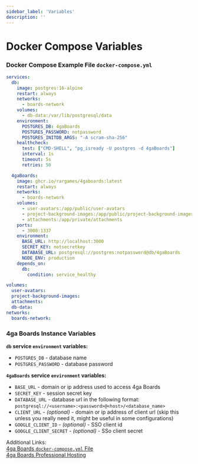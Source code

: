 ```yaml
---
sidebar_label: 'Variables'
description: ''
---
```


# Docker Compose Variables

### Docker Compose Example File `docker-compose.yml`
```yml
services:
  db:
    image: postgres:16-alpine
    restart: always
    networks:
      - boards-network
    volumes:
      - db-data:/var/lib/postgresql/data
    environment:
      POSTGRES_DB: 4gaBoards
      POSTGRES_PASSWORD: notpassword
      POSTGRES_INITDB_ARGS: "-A scram-sha-256"
    healthcheck:
      test: ["CMD-SHELL", "pg_isready -U postgres -d 4gaBoards"]
      interval: 1s
      timeout: 5s
      retries: 50

  4gaBoards:
    image: ghcr.io/rargames/4gaboards:latest
    restart: always
    networks:
      - boards-network
    volumes:
      - user-avatars:/app/public/user-avatars
      - project-background-images:/app/public/project-background-images
      - attachments:/app/private/attachments
    ports:
      - 3000:1337
    environment:
      BASE_URL: http://localhost:3000
      SECRET_KEY: notsecretkey
      DATABASE_URL: postgresql://postgres:notpassword@db/4gaBoards
      NODE_ENV: production
    depends_on:
      db:
        condition: service_healthy

volumes:
  user-avatars:
  project-background-images:
  attachments:
  db-data:
networks:
  boards-network:
```

### 4ga Boards Instance Variables

**`db` service `environment` variables:**

- `POSTGRES_DB` - database name
- `POSTGRES_PASSWORD` - database password

**`4gaBoards` service `environment` variables:**

- `BASE_URL` - domain or ip address used to access 4ga Boards
- `SECRET_KEY` - session secret key
- `DATABASE_URL` - database url in the following format: `postgresql://<username>:<password>@<host>/<database_name>`
- `CLIENT_URL` - _(optional)_ - domain or ip address of client url (skip this unless you really need it, might be useful in some configurations)
- `GOOGLE_CLIENT_ID` - _(optional)_ - SSO client id
- `GOOGLE_CLIENT_SECRET` - _(optional)_ - SSo client secret

Additional Links:\
[4ga Boards `docker-compose.yml` File](https://github.com/RARgames/4gaBoards/blob/main/docker-compose.yml)\
[4ga Boards Professional Hosting](./4gaboards)

